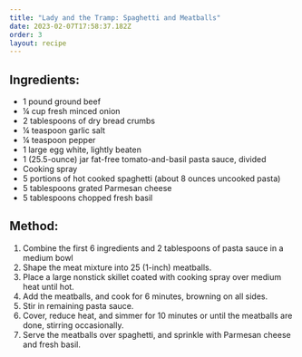 ```yaml
---
title: "Lady and the Tramp: Spaghetti and Meatballs"
date: 2023-02-07T17:58:37.182Z
order: 3
layout: recipe
---
```

## **Ingredients:**

* 1 pound ground beef 
* ¼ cup fresh minced onion
* 2 tablespoons of dry bread crumbs 
* ¼ teaspoon garlic salt
* ¼ teaspoon pepper
* 1 large egg white, lightly beaten
* 1 (25.5-ounce) jar fat-free tomato-and-basil pasta sauce, divided
* Cooking spray
* 5 portions of hot cooked spaghetti (about 8 ounces uncooked pasta)
* 5 tablespoons grated Parmesan cheese
* 5 tablespoons chopped fresh basil



## M﻿ethod:

1. Combine the first 6 ingredients and 2 tablespoons of pasta sauce in a medium bowl
2. Shape the meat mixture into 25 (1-inch) meatballs.
3. Place a large nonstick skillet coated with cooking spray over medium heat until hot.
4. Add the meatballs, and cook for 6 minutes, browning on all sides. 
5. Stir in remaining pasta sauce. 
6. Cover, reduce heat, and simmer for 10 minutes or until the meatballs are done, stirring occasionally.
7. Serve the meatballs over spaghetti, and sprinkle with Parmesan cheese and fresh basil.